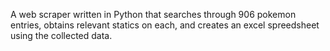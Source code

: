 A web scraper written in Python that searches through 906 pokemon entries, obtains relevant statics on each, and creates an excel spreedsheet using the collected data.
